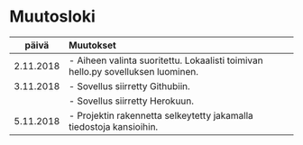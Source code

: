 # Muutosloki

| päivä     | Muutokset |
| :--------:| :---------|
| 2.11.2018 | - Aiheen valinta suoritettu.  Lokaalisti toimivan hello.py sovelluksen luominen. |
| 3.11.2018 | - Sovellus siirretty Githubiin. |
|           | - Sovellus siirretty Herokuun. |
| 5.11.2018 | - Projektin rakennetta selkeytetty jakamalla tiedostoja kansioihin. |